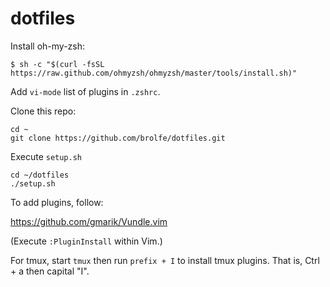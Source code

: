 dotfiles
========

Install oh-my-zsh:

```shell
$ sh -c "$(curl -fsSL https://raw.github.com/ohmyzsh/ohmyzsh/master/tools/install.sh)"
```

Add `vi-mode` list of plugins in `.zshrc`.

Clone this repo:

```shell
cd ~
git clone https://github.com/brolfe/dotfiles.git
```

Execute `setup.sh`

```shell
cd ~/dotfiles
./setup.sh
```

To add plugins, follow:

https://github.com/gmarik/Vundle.vim

(Execute `:PluginInstall` within Vim.)

For tmux, start `tmux` then run `prefix + I` to install tmux plugins.
That is, Ctrl + a then capital "I".
